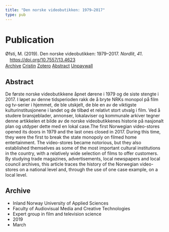 ```yaml
---
title: "Den norske videobutikken: 1979–2017"
type: pub
---
```

<h1>Publication</h1>
<article id="csl-bib-container-5AYKH34L" class="csl-bib-container">
  <div class="csl-bib-body" style="line-height: 1.35; padding-left: 1em; text-indent:-1em;">
  <div class="csl-entry">&#xD8;fsti, M. (2019). Den norske videobutikken: 1979&#x2013;2017. <i>Nordlit</i>, <i>41</i>. <a href="https://doi.org/10.7557/13.4623">https://doi.org/10.7557/13.4623</a></div>
</div>
  <div class="csl-bib-buttons">
    <a href="#taxonomy-article-5AYKH34L" class="csl-bib-button">Archive</a>
    <a href="https://app.cristin.no/results/show.jsf?id=1684132" alt="Cristin URL" class="csl-bib-button">Cristin</a>
    <a href="http://zotero.org/groups/5022929/items/5AYKH34L" alt="Zotero URL" class="csl-bib-button">Zotero</a>
    <a href="#abstract-article-5AYKH34L" class="csl-bib-button">Abstract</a>
    <a href="https://septentrio.uit.no/index.php/nordlit/article/download/4623/4329" class="csl-bib-button">Unpaywall</a>
  </div>
  <div id="csl-bib-meta-container-5AYKH34L"></div>
</article>
<div id="csl-bib-meta-5AYKH34L" class="csl-bib-meta">
  <article id="abstract-article-5AYKH34L" class="abstract-article">
    <h1>Abstract</h1>
    De første norske videobutikkene åpnet dørene i 1979 og de siste stengte i 2017. I løpet av denne tidsperioden rakk de å bryte NRKs monopol på film og tv-serier i hjemmet, de ble utskjelt, de ble en av de viktigste kulturinstitusjonene i landet og de tilbød et relativt stort utvalg i film. Ved å studere bransjeblader, annonser, lokalaviser og kommunale arkiver tegner denne artikkelen et bilde av de norske videobutikkenes historie på nasjonalt plan og utdyper dette med en lokal case.The first Norwegian video-stores opened its doors in 1979 and the last ones closed in 2017. During this time, they were the first to break the state monopoly on filmed home entertainment. The video-stores became notorious, but they also established themselves as some of the most important cultural institutions in the country, with a relatively wide selection of films to offer customers. By studying trade magazines, advertisements, local newspapers and local council archives, this article traces the history of the Norwegian video-stores on a national level and, through the use of one case example, on a local level.
  </article>
  <article id="taxonomy-article-5AYKH34L" class="taxonomy-article">
    <h1>Archive</h1>
    <ul>
      <li>Inland Norway University of Applied Sciences</li>
      <li>Faculty of Audiovisual Media and Creative Technologies</li>
      <li>Expert group in film and television science</li>
      <li>2019</li>
      <li>March</li>
    </ul>
  </article>
</div>
